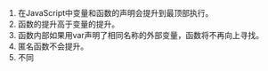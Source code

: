 1. 在JavaScript中变量和函数的声明会提升到最顶部执行。
2. 函数的提升高于变量的提升。
3. 函数内部如果用var声明了相同名称的外部变量，函数将不再向上寻找。
4. 匿名函数不会提升。
5. 不同<script>块中的函数互不影响。
